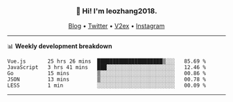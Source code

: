 <h3 align="center">👋 Hi! I'm leozhang2018.</h3>
<p align="center">
  <a href="https://code.leozhang2018.me">Blog</a> •
  <a href="https://twitter.com/leozhang2018">Twitter</a> •
  <a href="https://www.v2ex.com/member/leozhang">V2ex</a> •
  <a href="https://www.instagram.com/leozhanghere">Instagram</a>
</p>

-------

📊 **Weekly development breakdown**
<!--START_SECTION:waka-->
```text
Vue.js       25 hrs 26 mins  █████████████████████▒░░░   85.69 % 
JavaScript   3 hrs 41 mins   ███░░░░░░░░░░░░░░░░░░░░░░   12.46 % 
Go           15 mins         ▒░░░░░░░░░░░░░░░░░░░░░░░░   00.86 % 
JSON         13 mins         ▒░░░░░░░░░░░░░░░░░░░░░░░░   00.78 % 
LESS         1 min           ░░░░░░░░░░░░░░░░░░░░░░░░░   00.09 % 
```
<!--END_SECTION:waka-->
-------
